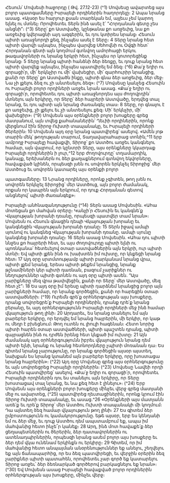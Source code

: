 
Հեսուն՝ Մովսեսի հաջորդը
( Թվ. 27.12-23)
(^1) Մովսեսը ավարտեց այս բոլոր պատգամները Իսրայելի որդիներին հաղորդելը։ 2 Ապա նրանց ասաց. «Այսօր ես
հարյուր քսան տարեկան եմ, այլեւս չեմ կարող ելնել ու մտնել։ Որովհետեւ Տերն ինձ ասել է՝ “Հորդանան գետը չես անցնի”։
(^3) Տերը՝ քո Աստվածը, կընթանա քո առջեւից, նա քո առջեւից կվերացնի այդ ազգերին, եւ դու կտիրես նրանց։ Հեսուն պիտի
առաջնորդի քեզ, ինչպես ասել է Տերը։ 4 Տերը նրանց հետ պիտի վարվի այնպես, ինչպես վարվեց Սեհովնի ու Օվգի հետ՝
Հորդանան գետի այն կողմում գտնվող ամորհացի երկու թագավորների ու նրանց երկրի հետ, ինչպես որ կոտորեցինք
նրանց։ 5 Տերը նրանց պիտի հանձնի ձեր ձեռքը, եւ դուք նրանց հետ պիտի վարվեք այնպես, ինչպես պատվիրել եմ ձեզ։
(^6) Քա՛ջ եղիր ու զորացի՛ր, մի՛ երկնչիր ու մի՛ վախեցիր, մի՛ զարհուրիր նրանցից, քանի որ Տերը՝ քո Աստվածն ինքը, պիտի
գնա ձեր առջեւից, ձեր մեջ։ Նա չի լքելու ձեզ ու չի անտեսելու ձեզ»։
(^7) Մովսեսը կանչեց Հեսուին ու Իսրայելի բոլոր որդիների առջեւ նրան ասաց. «Քա՛ջ եղիր ու զորացի՛ր, որովհետեւ դու
պիտի առաջնորդես այս ժողովրդին՝ մտնելու այն երկիրը, որ Տերը՝ ձեր հայրերի Աստվածը, երդվեց տալ նրանց, եւ դու
պիտի այն նրանց ժառանգել տաս։ 8 Տերը, որ գնալու է քո առջեւից, չի լքելու եւ չի անտեսելու քեզ։ Մի՛ երկնչիր, մի՛
վախեցիր»։
(^9) Մովսեսն այս օրենքների բոլոր խոսքերը գրեց մատյանում, այն տվեց քահանաներին՝ Ղեւիի որդիներին, որոնք
վերցնում էին Տիրոջ Ուխտի տապանակը, եւ Իսրայելի որդիների ծերերին։ 10 Մովսեսն այդ օրը նրանց պատվիրեց՝
ասելով. «Ամեն յոթ տարին մեկ՝ թողության տարում, Տաղավարահարաց տոնին,^11 երբ ամբողջ Իսրայելը հավաքվի,
Տիրոջ՝ քո Աստծու առջեւ կանգնելու համար, այն վայրում, որ կընտրի Տերը, այս օրենքները կկարդաք Իսրայելի
որդիներին ի լուր,^12 երբ ժողովուրդը՝ տղամարդիկ, կանայք, երեխաներն ու ձեր քաղաքներում գտնվող եկվորները,
հավաքված կլինեն, որպեսզի լսեն ու սովորեն երկնչել Տիրոջից՝ մեր Աստծուց եւ սովորեն կատարել այս օրենքի բոլոր


պատգամները։ 13 Նրանց որդիները, որոնք չգիտեն, թող լսեն ու սովորեն երկնչել Տիրոջից՝ մեր Աստծուց, այն բոլոր
ժամանակ, որքան որ կապրեն այն երկրում, որ դուք Հորդանան գետով անցնելով՝ պիտի ժառանգեք»։

Իսրայելի անհնազանդությունը
(^14) Տերն ասաց Մովսեսին. «Ահա մոտեցան քո մահվան օրերը։ Կանչի՛ր Հեսուին եւ կանգնե՛ք Վկայության խորանի
դռանը, որպեսզի պատվեր տամ նրան»։ Մովսեսն ու Հեսուն գնացին դեպի Վկայության խորանը եւ կանգնեցին
Վկայության խորանի դռանը։ 15 Տերն իջավ ամպի սյունով ու կանգնեց Վկայության խորանի դռանը. ամպի սյունը
կանգնեց խորանի դռանը։ 16 Տերն ասաց Մովսեսին. «Ահա դու պիտի ննջես քո հայրերի հետ, եւ այս ժողովուրդը պիտի
ելնի ու պոռնկանա՝ հետեւելով օտար աստվածներին այն երկրի, ուր պիտի մտնի։ Եվ պիտի լքեն ինձ ու խախտեն իմ
ուխտը, որ կնքեցի նրանց հետ։ 17 Այդ օրը սրտմտությամբ պիտի բարկանամ նրանց վրա, պիտի լքեմ նրանց, երեսս պիտի
թեքեմ նրանցից, նրանք թշնամիների կեր պիտի դառնան, բազում չարիքներ ու նեղություններ պիտի գտնեն ու այդ օրը
պիտի ասեն. “Այս չարիքները մեզ վրա թափվեցին, քանի որ Տերը՝ մեր Աստվածը, մեզ հետ չէ”։ 18 Ես այդ օրը իմ երեսը
պիտի դարձնեմ նրանցից բոլոր այն չարիքների համար, որ նրանք գործեցին, քանի որ հարեցին օտար աստվածների։
(^19) Ուրեմն գրե՛ք օրհներգության այս խոսքերը, դրանք սովորեցրե՛ք Իսրայելի որդիներին, դրանք դրե՛ք նրանց
բերանը, եւ այդ օրհներգությունն Իսրայելի որդիների մեջ ինձ համար վկայություն թող լինի։ 20 Արդարեւ, ես նրանց
տանելու եմ այն բարեբեր երկիրը, որ երդվել եմ նրանց հայրերին, մի երկիր, որ կաթ ու մեղր է բխեցնում։ Թող ուտեն ու
լիուլի հագենան։ Հետո նորից պիտի հարեն օտար աստվածների, պիտի պաշտեն դրանց, պիտի զայրացնեն ինձ ու դրժեն
իրենց հետ կնքած իմ ուխտը։ 21 Այն ժամանակ այդ օրհներգությունն իբրեւ վկայություն նրանց դեմ պիտի ելնի, նրանք
ու նրանց հետնորդները չպիտի մոռանան դա։ Ես գիտեմ նրանց չարությունը, որ նրանք գործեցին այսօր այստեղ,
նախքան ես նրանց կտանեմ այն բարեբեր երկիրը, որը խոստացա նրանց հայրերին»։
(^22) Այդ օրը Մովսեսը գրեց այս օրհներգությունը եւ այն սովորեցրեց Իսրայելի որդիներին։
(^23) Մովսեսը Նավեի որդի Հեսուին պատվիրեց՝ ասելով. «Քա՛ջ եղիր ու զորացի՛ր, որովհետեւ Իսրայելի որդիներին դու
ես տանելու այն երկիրը, որ Տերը խոստացավ տալ նրանց, եւ նա քեզ հետ է լինելու»։
(^24) Երբ Մովսեսն այս օրենքների բոլոր խոսքերը մինչեւ վերջ գրեց մատյանի մեջ ու ավարտեց, (^25) պատվիրեց
ղեւտացիներին, որոնք կրում էին Տիրոջ Ուխտի տապանակը, եւ ասաց.^26 «Օրենքների այս մատյանն առե՛ք եւ դրե՛ք Տիրոջ՝
մեր Աստծու Ուխտի տապանակի մի կողմում։ Դա այնտեղ ձեզ համար վկայություն թող լինի։ 27 Ես գիտեմ ձեր
ըմբոստությունն ու կամակորությունը. եթե այսօր, երբ ես կենդանի եմ ու ձեր մեջ, եւ դուք Աստծու դեմ ապստամբում
եք, ապա իմ մահվանից հետո ինչե՜ր կանեք։ 28 Արդ, ինձ մոտ հավաքե՛ք ձեր ցեղապետներին ու ծերերին, ձեր
դատավորներին ու ատենադպիրներին, որպեսզի նրանց ասեմ բոլոր այս խոսքերը եւ ձեր դեմ վկա ունենամ երկինքն ու
երկիրը։ 29 Գիտեմ, որ իմ մահվանից հետո անպայման անօրենություններ եք անելու, շեղվելու եք այն ճանապարհից, որ
ես ձեզ պատվիրեցի, եւ վերջին օրերին ձեզ չարիքներ պիտի պատահեն, որովհետեւ չար գործ եք կատարելու Տիրոջ առջեւ՝
ձեր ձեռնարկած գործերով բարկացնելու եք նրան»։
(^30) Եվ Մովսեսն ասաց Իսրայելի հավաքված բոլոր որդիներին օրհներգության այս խոսքերը, մինչեւ վերջ։
